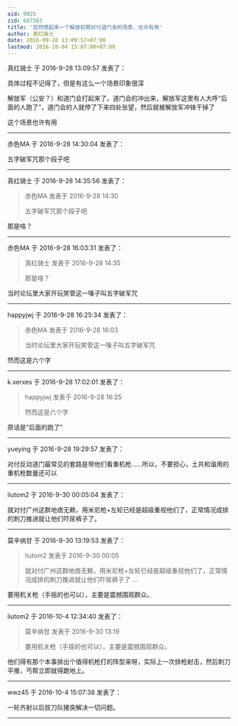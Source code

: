 ```yaml
---
aid: 9025
zid: 667363
title: '突然想起来一个解放初期对付道门会的场景，也许有用'
author: 真红骑士
date: 2016-09-28 13:09:57+07:00
lastmod: 2016-10-04 15:07:00+07:00
---
```


真红骑士 于 2016-9-28 13:09:57 发表了：

具体过程不记得了，但是有这么一个场景印象很深

解放军（公安？）和道门会打起来了，道门会的冲出来，解放军这里有人大呼“后面的人跑了”，道门会的人就停了下来四处张望，然后就被解放军冲锋干掉了

这个场景也许有用

---------

赤色MA 于 2016-9-28 14:30:04 发表了：

五字破军咒那个段子吧

---------

真红骑士 于 2016-9-28 14:35:56 发表了：

> 赤色MA 发表于 2016-9-28 14:30
> 
> 五字破军咒那个段子吧



那是啥？

---------

赤色MA 于 2016-9-28 16:03:31 发表了：

> 真红骑士 发表于 2016-9-28 14:35
> 
> 那是啥？



当时论坛里大家开玩笑管这一嗓子叫五字破军咒

---------

happyjwj 于 2016-9-28 16:25:34 发表了：

> 赤色MA 发表于 2016-9-28 16:03
> 
> 当时论坛里大家开玩笑管这一嗓子叫五字破军咒



然而这是六个字

---------

k.xerxes 于 2016-9-28 17:02:01 发表了：

> happyjwj 发表于 2016-9-28 16:25
> 
> 然而这是六个字



原话是“后面的跑了”

---------

yueying 于 2016-9-28 19:29:57 发表了：

对付反动道门最常见的套路是带他们看重机枪……所以，不要担心，土共和谐用的重机枪数量还可以

---------

liutom2 于 2016-9-30 00:05:04 发表了：

就对付广州这群地痞无赖，用米尼枪+左轮已经是超级重视他们了，正常情况成排的刺刀推进就让他们吓尿裤子了。

---------

莫辛纳甘 于 2016-9-30 13:19:53 发表了：

> liutom2 发表于 2016-9-30 00:05
> 
> 就对付广州这群地痞无赖，用米尼枪+左轮已经是超级重视他们了，正常情况成排的刺刀推进就让他们吓尿裤子了 ...



要用机关枪（手摇的也可以），主要是震撼围观群众。

---------

liutom2 于 2016-10-4 12:34:40 发表了：

> 莫辛纳甘 发表于 2016-9-30 13:19
> 
> 要用机关枪（手摇的也可以），主要是震撼围观群众。



他们得有那个本事排出个值得机枪打的阵型来呀，实际上一次排枪射击，然后刺刀平推，丐帮立即就得跪地上。

---------

wwz45 于 2016-10-4 15:07:38 发表了：

一轮齐射以后拔刀队猪突解决一切问题。

---------

